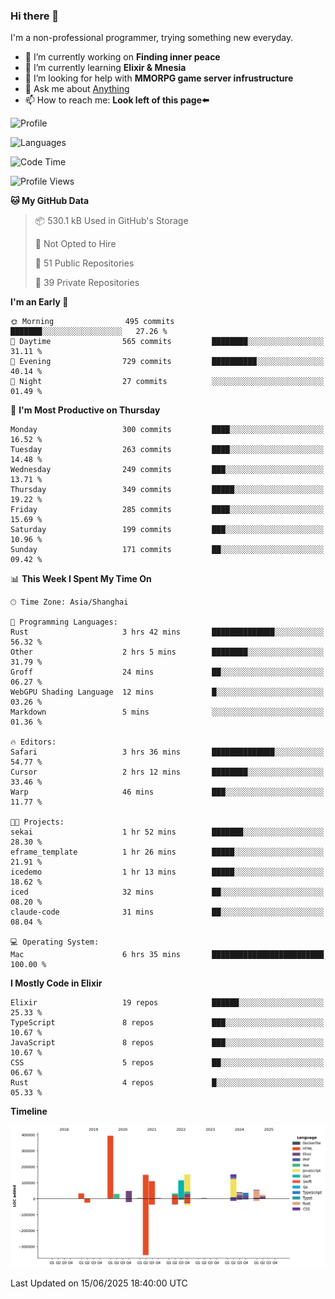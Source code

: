 ### Hi there 👋

I'm a non-professional programmer, trying something new everyday.

<!--
**dyzdyz010/dyzdyz010** is a ✨ _special_ ✨ repository because its `README.md` (this file) appears on your GitHub profile.
-->

- 🔭 I’m currently working on **Finding inner peace**
- 🌱 I’m currently learning **Elixir & Mnesia**
- 🤔 I’m looking for help with **MMORPG game server infrustructure**
- 💬 Ask me about [Anything](https://github.com/dyzdyz010/dyzdyz010/issues)
- 📫 How to reach me: **Look left of this page⬅️**

<!-- - 👯 I’m looking to collaborate on
- 😄 Pronouns: ...
- ⚡ Fun fact: ...
 -->
 
![Profile](https://github-readme-stats.vercel.app/api?username=dyzdyz010&count_private=true&show_icons=true&theme=dracula)

![Languages](https://github-readme-stats.vercel.app/api/top-langs/?username=dyzdyz010&layout=compact&theme=dracula)

<!--START_SECTION:waka-->
![Code Time](http://img.shields.io/badge/Code%20Time-2%2C029%20hrs%2034%20mins-blue)

![Profile Views](http://img.shields.io/badge/Profile%20Views-1-blue)

**🐱 My GitHub Data** 

> 📦 530.1 kB Used in GitHub's Storage 
 > 
> 🚫 Not Opted to Hire
 > 
> 📜 51 Public Repositories 
 > 
> 🔑 39 Private Repositories 
 > 
**I'm an Early 🐤** 

```text
🌞 Morning                495 commits         ███████░░░░░░░░░░░░░░░░░░   27.26 % 
🌆 Daytime                565 commits         ████████░░░░░░░░░░░░░░░░░   31.11 % 
🌃 Evening                729 commits         ██████████░░░░░░░░░░░░░░░   40.14 % 
🌙 Night                  27 commits          ░░░░░░░░░░░░░░░░░░░░░░░░░   01.49 % 
```
📅 **I'm Most Productive on Thursday** 

```text
Monday                   300 commits         ████░░░░░░░░░░░░░░░░░░░░░   16.52 % 
Tuesday                  263 commits         ████░░░░░░░░░░░░░░░░░░░░░   14.48 % 
Wednesday                249 commits         ███░░░░░░░░░░░░░░░░░░░░░░   13.71 % 
Thursday                 349 commits         █████░░░░░░░░░░░░░░░░░░░░   19.22 % 
Friday                   285 commits         ████░░░░░░░░░░░░░░░░░░░░░   15.69 % 
Saturday                 199 commits         ███░░░░░░░░░░░░░░░░░░░░░░   10.96 % 
Sunday                   171 commits         ██░░░░░░░░░░░░░░░░░░░░░░░   09.42 % 
```


📊 **This Week I Spent My Time On** 

```text
🕑︎ Time Zone: Asia/Shanghai

💬 Programming Languages: 
Rust                     3 hrs 42 mins       ██████████████░░░░░░░░░░░   56.32 % 
Other                    2 hrs 5 mins        ████████░░░░░░░░░░░░░░░░░   31.79 % 
Groff                    24 mins             ██░░░░░░░░░░░░░░░░░░░░░░░   06.27 % 
WebGPU Shading Language  12 mins             █░░░░░░░░░░░░░░░░░░░░░░░░   03.26 % 
Markdown                 5 mins              ░░░░░░░░░░░░░░░░░░░░░░░░░   01.36 % 

🔥 Editors: 
Safari                   3 hrs 36 mins       ██████████████░░░░░░░░░░░   54.77 % 
Cursor                   2 hrs 12 mins       ████████░░░░░░░░░░░░░░░░░   33.46 % 
Warp                     46 mins             ███░░░░░░░░░░░░░░░░░░░░░░   11.77 % 

🐱‍💻 Projects: 
sekai                    1 hr 52 mins        ███████░░░░░░░░░░░░░░░░░░   28.30 % 
eframe_template          1 hr 26 mins        █████░░░░░░░░░░░░░░░░░░░░   21.91 % 
icedemo                  1 hr 13 mins        █████░░░░░░░░░░░░░░░░░░░░   18.62 % 
iced                     32 mins             ██░░░░░░░░░░░░░░░░░░░░░░░   08.20 % 
claude-code              31 mins             ██░░░░░░░░░░░░░░░░░░░░░░░   08.04 % 

💻 Operating System: 
Mac                      6 hrs 35 mins       █████████████████████████   100.00 % 
```

**I Mostly Code in Elixir** 

```text
Elixir                   19 repos            ██████░░░░░░░░░░░░░░░░░░░   25.33 % 
TypeScript               8 repos             ███░░░░░░░░░░░░░░░░░░░░░░   10.67 % 
JavaScript               8 repos             ███░░░░░░░░░░░░░░░░░░░░░░   10.67 % 
CSS                      5 repos             ██░░░░░░░░░░░░░░░░░░░░░░░   06.67 % 
Rust                     4 repos             █░░░░░░░░░░░░░░░░░░░░░░░░   05.33 % 
```



**Timeline**

![Lines of Code chart](https://raw.githubusercontent.com/dyzdyz010/dyzdyz010/master/assets/bar_graph.png)


 Last Updated on 15/06/2025 18:40:00 UTC
<!--END_SECTION:waka-->
